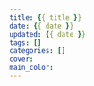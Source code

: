 ```yaml
---
title: {{ title }}
date: {{ date }}
updated: {{ date }}
tags: []
categories: []
cover: 
main_color: 
---
```

